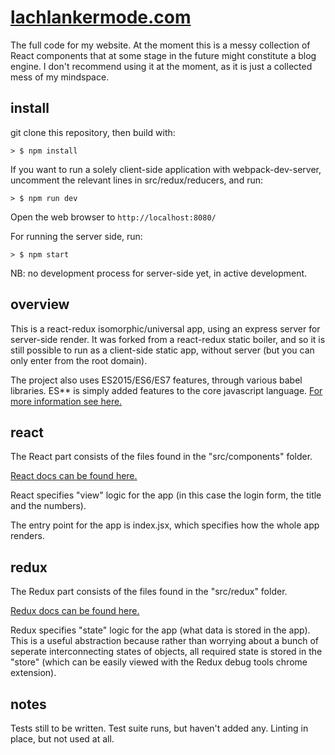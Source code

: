 # [lachlankermode.com](http://www.lachlankermode.com)
The full code for my website. At the moment this is a messy collection of React components that at some stage in the future might constitute a blog engine. I don't recommend using it at the moment, as it is just a collected mess of my mindspace.

## install
git clone this repository, then build with:
```
> $ npm install
```

If you want to run a solely client-side application with webpack-dev-server, uncomment the relevant lines in src/redux/reducers, and run:

```
> $ npm run dev
```

Open the web browser to `http://localhost:8080/`

For running the server side, run:

```
> $ npm start
```
NB: no development process for server-side yet, in active development.

## overview

This is a react-redux isomorphic/universal app, using an express server for server-side render. It was forked from a react-redux static boiler, and so it is still possible to run as a client-side static app, without server (but you can only enter from the root domain).

The project also uses ES2015/ES6/ES7 features, through various babel libraries. ES** is simply added features to the core javascript language. [For more information see here.](http://www.2ality.com/2015/11/tc39-process.html)

## react

The React part consists of the files found in the "src/components" folder.

[React docs can be found here.](https://facebook.github.io/react/docs/getting-started.html)

React specifies "view" logic for the app (in this case the login form, the title and the numbers).

The entry point for the app is index.jsx, which specifies how the whole app renders.
## redux

The Redux part consists of the files found in the "src/redux" folder.

[Redux docs can be found here.](http://redux.js.org/)

Redux specifies "state" logic for the app (what data is stored in the app). This is a useful abstraction because rather than worrying about a bunch of seperate interconnecting states of objects, all required state is stored in the "store" (which can be easily viewed with the Redux debug tools chrome extension).

## notes

Tests still to be written. Test suite runs, but haven't added any.
Linting in place, but not used at all.



